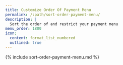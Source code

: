 ```yaml
---
title: Customize Order Of Payment Menu
permalink: /:path/sort-order-payment-menu/
description: |
  Sort the order of and restrict your payment menu
menu_order: 1800
icon:
  content: format_list_numbered
  outlined: true
---
```


{% include sort-order-payment-menu.md %}
